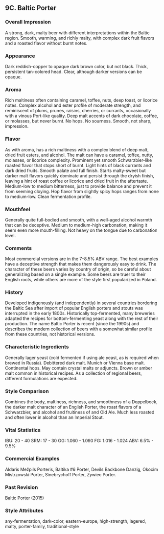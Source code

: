 ## 9C. Baltic Porter

### Overall Impression

A strong, dark, malty beer with different interpretations within the Baltic region. Smooth, warming, and richly malty, with complex dark fruit flavors and a roasted flavor without burnt notes.

### Appearance

Dark reddish-copper to opaque dark brown color, but not black. Thick, persistent tan-colored head. Clear, although darker versions can be opaque.

### Aroma

Rich maltiness often containing caramel, toffee, nuts, deep toast, or licorice notes. Complex alcohol and ester profile of moderate strength, and reminiscent of plums, prunes, raisins, cherries, or currants, occasionally with a vinous Port-like quality. Deep malt accents of dark chocolate, coffee, or molasses, but never burnt. No hops. No sourness. Smooth, not sharp, impression.

### Flavor

As with aroma, has a rich maltiness with a complex blend of deep malt, dried fruit esters, and alcohol. The malt can have a caramel, toffee, nutty, molasses, or licorice complexity. Prominent yet smooth Schwarzbier-like roasted flavor that stops short of burnt. Light hints of black currants and dark dried fruits. Smooth palate and full finish. Starts malty-sweet but darker malt flavors quickly dominate and persist through the dryish finish, leaving a hint of roast coffee or licorice and dried fruit in the aftertaste. Medium-low to medium bitterness, just to provide balance and prevent it from seeming cloying. Hop flavor from slightly spicy hops ranges from none to medium-low. Clean fermentation profile.

### Mouthfeel

Generally quite full-bodied and smooth, with a well-aged alcohol warmth that can be deceptive. Medium to medium-high carbonation, making it seem even more mouth-filling. Not heavy on the tongue due to carbonation level.

### Comments

Most commercial versions are in the 7–8.5% ABV range. The best examples have a deceptive strength that makes them dangerously easy to drink. The character of these beers varies by country of origin, so be careful about generalizing based on a single example. Some beers are truer to their English roots, while others are more of the style first popularized in Poland.

### History

Developed indigenously (and independently) in several countries bordering the Baltic Sea after import of popular English porters and stouts was interrupted in the early 1800s. Historically top-fermented, many breweries adapted the recipes for bottom-fermenting yeast along with the rest of their production. The name Baltic Porter is recent (since the 1990s) and describes the modern collection of beers with a somewhat similar profile from these countries, not historical versions.

### Characteristic Ingredients

Generally lager yeast (cold fermented if using ale yeast, as is required when brewed in Russia). Debittered dark malt. Munich or Vienna base malt. Continental hops. May contain crystal malts or adjuncts. Brown or amber malt common in historical recipes. As a collection of regional beers, different formulations are expected.

### Style Comparison

Combines the body, maltiness, richness, and smoothness of a Doppelbock, the darker malt character of an English Porter, the roast flavors of a Schwarzbier, and alcohol and fruitiness of and Old Ale. Much less roasted and often lower in alcohol than an Imperial Stout.

### Vital Statistics

IBU: 20 - 40
SRM: 17 - 30
OG: 1.060 - 1.090
FG: 1.016 - 1.024
ABV: 6.5% - 9.5%

### Commercial Examples

Aldaris Mežpils Porteris, Baltika #6 Porter, Devils Backbone Danzig, Okocim Mistrzowski Porter, Sinebrychoff Porter, Zywiec Porter.

### Past Revision

Baltic Porter (2015)

### Style Attributes

any-fermentation, dark-color, eastern-europe, high-strength, lagered, malty, porter-family, traditional-style